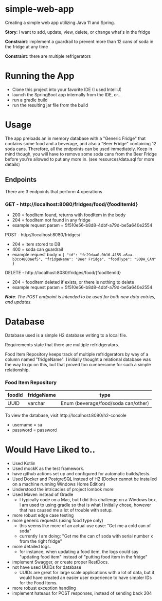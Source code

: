 # simple-web-app
 Creating a simple web app utilizing Java 11 and Spring.

 **Story**: I want to add, update, view, delete, or change what's in the fridge
 
 **Constraint**: implement a guardrail to prevent more than 12 cans of soda in the fridge at any time
 
 **Constraint**: there are multiple refrigerators
 
# Running the App
* Clone this project into your favorite IDE (I used IntelliJ)
* launch the SpringBoot app internally from the IDE, or...
* run a gradle build
* run the resulting jar file from the build

# Usage
The app preloads an in memory database with a "Generic Fridge" that contains some food and a beverage, and also a "Beer Fridge" containing 12 soda cans. Therefore, all the endpoints can be used immediately.  Keep in mind though, you will have to remove some soda cans from the Beer Fridge before you're allowed to put any more in. (see resources/data.sql for more details)

## Endpoints
There are 3 endpoints that perform 4 operations

### GET - http://localhost:8080/fridges/food/{foodItemId}
* 200 = foodItem found, returns with foodItem in the body
* 204 = foodItem not found in any fridge
* example request param = 5f510e56-b8d8-4dbf-a79d-be5a640e2554

POST - http://localhost:8080/fridges/
* 204 = item stored to DB
* 400 = soda can guardrail
* example request body = `{
                             "id": "fc29daa0-0b16-4155-a6aa-b3cc4803aef5",
                             "fridgeName": "Beer Fridge",
                             "foodType": "SODA_CAN"
                         }`

DELETE - http://localhost:8080/fridges/food/{foodItemId}
* 204 = foodItem deleted if exists, or there is nothing to delete
* example request param = 5f510e56-b8d8-4dbf-a79d-be5a640e2554

_**Note**: The POST endpoint is intended to be used for both new data entries, and updates._

# Database
Database used is a simple H2 database writing to a local file.

Requirements state that there are multiple refridgerators.

Food Item Repository keeps track of multiple refridgerators by way of a column named "fridgeName".  I initially thought a relational database was the way to go on this, but that proved too cumbersome for such a simple relationship.
### Food Item Repository

| foodId | fridgeName | type |
| --- | --- | --- |
| UUID | varchar | Enum (beverage/food/soda can/other) |

To view the database, visit http://localhost:8080/h2-console
* username = sa
* password = password

# Would Have Liked to..
* Used Kotlin
* Used mockK as the test framework.
* have github actions set up and configured for automatic builds/tests
* Used Docker and PostgreSQL instead of H2 (Docker cannot be installed on a machine running Windows Home Edition)
* Understood the intricacies of project lombok more
* Used Maven instead of Gradle
    * I typically code on a Mac, but I did this challenge on a Windows box. I am used to using gradle so that is what I initially chose, however that has caused me a lot of trouble with setup.
* more robust edge case testing
* more generic requests (using food type only)
    * this seems like more of an actual use case: "Get me a cold can of soda"
    * currently I am doing: "Get me the can of soda with serial number x from the right fridge"
* more detailed logs. 
    * for instance, when updating a food item, the logs could say "updating food item" instead of "putting food item in the fridge"
* implement Swagger, or create proper RestDocs.
* not have used UUIDs for database
    * UUIDs are great for large scale applications with a lot of  data, but it would have created an easier user experience to have simpler IDs for the Food Items.
* more robust exception handling
* implement hateaus for POST responses, instead of sending back 204